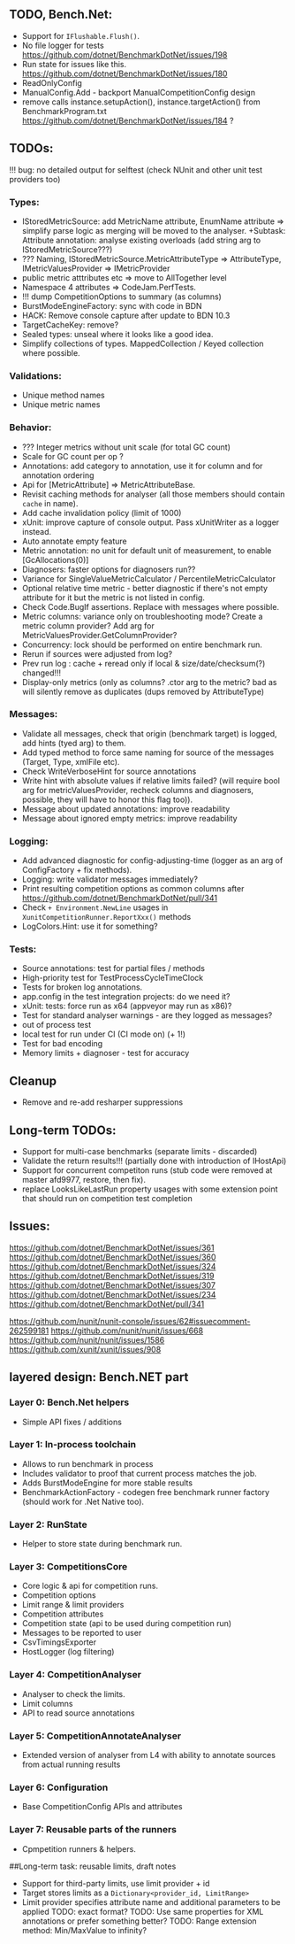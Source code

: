 ﻿## TODO, Bench.Net:
 * Support for `IFlushable.Flush()`.
 * No file logger for tests https://github.com/dotnet/BenchmarkDotNet/issues/198
 * Run state for issues like this. https://github.com/dotnet/BenchmarkDotNet/issues/180
 * ReadOnlyConfig
 * ManualConfig.Add - backport ManualCompetitionConfig design
 * remove calls instance.setupAction(), instance.targetAction() from BenchmarkProgram.txt
   https://github.com/dotnet/BenchmarkDotNet/issues/184 ?

## TODOs:

!!! bug: no detailed output for selftest (check NUnit and other unit test providers too)

### Types:
 * IStoredMetricSource: add MetricName attribute, EnumName attribute => simplify parse logic as merging will be moved to the analyser.
   +Subtask: Attribute annotation: analyse existing overloads (add string arg to IStoredMetricSource???)
 * ??? Naming, IStoredMetricSource.MetricAttributeType => AttributeType, IMetricValuesProvider => IMetricProvider
 * public metric atttributes etc => move to AllTogether level
 * Namespace 4 attributes => CodeJam.PerfTests.
 * !!! dump CompetitionOptions to summary (as columns)
 * BurstModeEngineFactory: sync with code in BDN
 * HACK: Remove console capture after update to BDN 10.3
 * TargetCacheKey: remove?
 * Sealed types: unseal where it looks like a good idea.
 * Simplify collections of types. MappedCollection / Keyed collection where possible.
 
### Validations: 
 * Unique method names
 * Unique metric names

### Behavior: 
 * ??? Integer metrics without unit scale (for total GC count)
 * Scale for GC count per op ?
 * Annotations: add category to annotation, use it for column and for annotation ordering
 * Api for [MetricAttribute] => MetricAttributeBase.
 * Revisit caching methods for analyser (all those members should contain `cache` in name).
 * Add cache invalidation policy (limit of 1000)
 * xUnit: improve capture of console output. Pass xUnitWriter as a logger instead.
 * Auto annotate empty feature
 * Metric annotation: no unit for default unit of measurement, to enable [GcAllocations(0)]
 * Diagnosers: faster options for diagnosers run??
 * Variance for SingleValueMetricCalculator / PercentileMetricCalculator
 * Optional relative time metric - better diagnostic if there's not empty attribute for it but the metric is not listed in config.
 * Check Code.BugIf assertions. Replace with messages where possible.
 * Metric columns: variance only on troubleshooting mode? Create a metric column provider? Add arg for MetricValuesProvider.GetColumnProvider?
 * Concurrency: lock should be performed on entire benchmark run.
 * Rerun if sources were adjusted from log?
 * Prev run log : cache + reread only if local & size/date/checksum(?) changed!!!
 * Display-only metrics (only as columns? .ctor arg to the metric? bad as will silently remove as duplicates (dups removed by AttributeType)

### Messages:
 * Validate all messages, check that origin (benchmark target) is logged, add hints (tyed arg) to them.
 * Add typed method to force same naming for source of the messages (Target, Type, xmlFile etc).
 * Check WriteVerboseHint for source annotations
 * Write hint with absolute values if relative limits failed? 
   (will require bool arg for metricValuesProvider, recheck columns and diagnosers, possible, they will have to honor this flag too)).
 * Message about updated annotations: improve readability
 * Message about ignored empty metrics: improve readability

### Logging:
 * Add advanced diagnostic for config-adjusting-time (logger as an arg of ConfigFactory + fix methods).
 * Logging: write validator messages immediately?
 * Print resulting competition options as common columns after https://github.com/dotnet/BenchmarkDotNet/pull/341
 * Check `+ Environment.NewLine` usages in `XunitCompetitionRunner.ReportXxx()` methods
 * LogColors.Hint: use it for something?

### Tests:
 * Source annotations: test for partial files / methods
 * High-priority test for TestProcessCycleTimeClock
 * Tests for broken log annotations.
 * app.config in the test integration projects: do we need it?
 * xUnit: tests: force run as x64 (appveyor may run as x86)?
 * Test for standard analyser warnings - are they logged as messages?
 * out of process test
 * local test for run under CI (CI mode on) (+ 1!)
 * Test for bad encoding
 * Memory limits + diagnoser - test for accuracy

## Cleanup
 * Remove and re-add resharper suppressions

## Long-term TODOs:
 * Support for multi-case benchmarks (separate limits - discarded)
 * Validate the return results!!! (partially done with introduction of IHostApi)
 * Support for concurrent competiton runs (stub code were removed at master afd9977, restore, then fix).
 * replace LooksLikeLastRun property usages with some extension point that should run on competition test completion

## Issues:
https://github.com/dotnet/BenchmarkDotNet/issues/361
https://github.com/dotnet/BenchmarkDotNet/issues/360
https://github.com/dotnet/BenchmarkDotNet/issues/324
https://github.com/dotnet/BenchmarkDotNet/issues/319
https://github.com/dotnet/BenchmarkDotNet/issues/307
https://github.com/dotnet/BenchmarkDotNet/issues/234
https://github.com/dotnet/BenchmarkDotNet/pull/341

https://github.com/nunit/nunit-console/issues/62#issuecomment-262599181
https://github.com/nunit/nunit/issues/668
https://github.com/nunit/nunit/issues/1586
https://github.com/xunit/xunit/issues/908

## layered design: Bench.NET part

### Layer 0: Bench.Net helpers
 * Simple API fixes / additions

### Layer 1: In-process toolchain
 * Allows to run benchmark in process
 * Includes validator to proof that current process matches the job.
 * Adds BurstModeEngine for more stable results
 * BenchmarkActionFactory - codegen free benchmark runner factory (should work for .Net Native too).

### Layer 2: RunState
 * Helper to store state during benchmark run.

### Layer 3: CompetitionsCore
 * Core logic & api for competition runs.
 * Competition options
 * Limit range & limit providers
 * Competition attributes
 * Competition state (api to be used during competition run)
 * Messages to be reported to user
 * CsvTimingsExporter
 * HostLogger (log filtering)

### Layer 4: CompetitionAnalyser
 * Analyser to check the limits.
 * Limit columns
 * API to read source annotations

### Layer 5: CompetitionAnnotateAnalyser
 * Extended version of analyser from L4 with ability to annotate sources from actual running results

### Layer 6: Configuration
 * Base CompetitionConfig APIs and attributes

### Layer 7: Reusable parts of the runners
 * Cpmpetition runners & helpers.


##Long-term task: reusable limits, draft notes
* Support for third-party limits, use limit provider + id
* Target stores limits as a `Dictionary<provider_id, LimitRange>`
* Limit provider specifies attribute name and additional parameters to be applied
  TODO: exact format?
  TODO: Use same properties for XML annotations or prefer something better?
  TODO: Range extension method: Min/MaxValue to infinity?